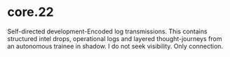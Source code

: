 # core.22
Self-directed development-Encoded log transmissions.
This contains structured intel drops, operational logs and layered thought-journeys from an autonomous trainee in shadow.
I do not seek visibility. Only connection.
